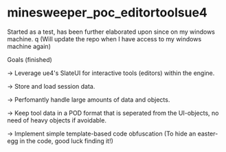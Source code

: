 # minesweeper_poc_editortoolsue4
Started as a test, has been further elaborated upon since on my windows machine. q
(Will update the repo when I have access to my windows machine again)

Goals (finished)

-> Leverage ue4's SlateUI for interactive tools (editors) within the engine. 

-> Store and load session data.

-> Perfomantly handle large amounts of data and objects.

-> Keep tool data in a POD format that is seperated from the UI-objects, no need of heavy objects if avoidable. 

-> Implement simple template-based code obfuscation (To hide an easter-egg in the code, good luck finding it!)  
